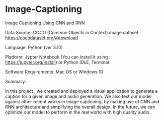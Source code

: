 # Image-Captioning
Image Captioning Using CNN and RNN

Data Source: COCO (Common Objects in Context) image dataset https://cocodataset.org/#download

Language: Python (ver 3.10)

Platform: Jypter Notebook (You can install it using : https://jupyter.org/install) or Python IDLE, Terminal


Software Requirements: Mac OS or Windows 10

Summary:

In this project , we created and deployed a visual application to generate a caption for a given image and audio generation. We also test our model against other recent works in image captioning, by making use of CNN and RNN architecture and simplifying the overall design. In the future, we can optimize our model to perform in the real world with high quality audio.
